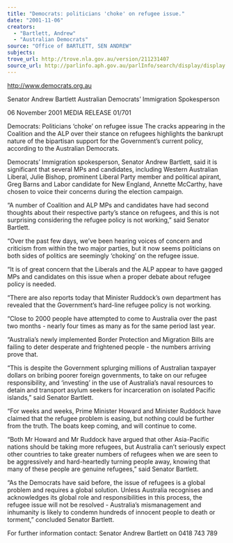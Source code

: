 ```yaml
---
title: "Democrats: politicians 'choke' on refugee issue."
date: "2001-11-06"
creators:
  - "Bartlett, Andrew"
  - "Australian Democrats"
source: "Office of BARTLETT, SEN ANDREW"
subjects:
trove_url: http://trove.nla.gov.au/version/211231407
source_url: http://parlinfo.aph.gov.au/parlInfo/search/display/display.w3p;query=Id%3A%22media/pressrel/WKC56%22
---
```


 http://www.democrats.org.au

  Senator Andrew Bartlett Australian Democrats’ Immigration Spokesperson

 06 November 2001  MEDIA RELEASE  01/701              

 Democrats: Politicians ‘choke’ on refugee issue The cracks appearing in the Coalition and the ALP over their stance on refugees highlights the bankrupt nature of the bipartisan support for the Government’s current policy, according to the Australian Democrats.

 Democrats’ Immigration spokesperson, Senator Andrew Bartlett, said it is significant that several MPs and candidates, including Western Australian Liberal, Julie Bishop, prominent Liberal Party member and political apirant, Greg Barns and Labor candidate for New England, Annette McCarthy, have chosen to voice their concerns during the election campaign.

 “A number of Coalition and ALP MPs and candidates have had second thoughts about their respective party’s stance on refugees, and this is not surprising considering the refugee policy is not working,” said Senator Bartlett.

 “Over the past few days, we’ve been hearing voices of concern and criticism from within the two major parties, but it now seems politicians on both sides of politics are seemingly ‘choking’ on the refugee issue.

 “It is of great concern that the Liberals and the ALP appear to have gagged MPs and candidates on this issue when a proper debate about refugee policy is needed.

 “There are also reports today that Minister Ruddock’s own department has revealed that the Government’s hard-line refugee policy is not working.

 “Close to 2000 people have attempted to come to Australia over the past two months - nearly four times as many as for the same period last year.

 “Australia’s newly implemented Border Protection and Migration Bills are failing to deter desperate and frightened people - the numbers arriving prove that.

 “This is despite the Government splurging millions of Australian taxpayer dollars on bribing poorer foreign governments, to take on our refugee responsibility, and ‘investing’ in the use of Australia’s naval resources to detain and transport asylum seekers for incarceration on isolated Pacific islands,” said Senator Bartlett.

 “For weeks and weeks, Prime Minister Howard and Minister Ruddock have claimed that the refugee problem is easing, but nothing could be further from the truth. The boats keep coming, and will continue to come.

 “Both Mr Howard and Mr Ruddock have argued that other Asia-Pacific nations should be taking more refugees, but Australia can’t seriously expect other countries to take greater numbers of refugees when we are seen to be aggressively and hard-heartedly turning people away, knowing that many of these people are genuine refugees,” said Senator Bartlett.

 “As the Democrats have said before, the issue of refugees is a global problem and requires a global solution. Unless Australia recognises and acknowledges its global role and responsibilities in this process, the refugee issue will not be resolved - Australia’s mismanagement and inhumanity is likely to condemn hundreds of innocent people to death or torment,” concluded Senator Bartlett.

 For further information contact: Senator Andrew Bartlett on 0418 743 789

